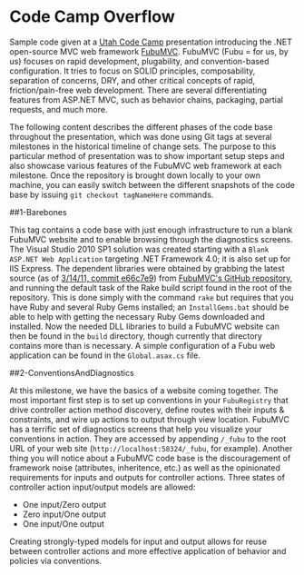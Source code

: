Code Camp Overflow
===============

Sample code given at a [Utah Code Camp](http://utcodecamp.com/) presentation
introducing the .NET open-source MVC web framework
[FubuMVC](http://fubumvc.com/). FubuMVC (Fubu = for us, by us) focuses on rapid
development, plugability, and convention-based configuration. It tries to focus
on SOLID principles, composability, separation of concerns, DRY, and other
critical concepts of rapid, friction/pain-free web development. There are
several differentiating features from ASP.NET MVC, such as behavior chains,
packaging, partial requests, and much more.

The following content describes the different phases of the code base throughout
the presentation, which was done using Git tags at several milestones in the
historical timeline of change sets.  The purpose to this particular method of
presentation was to show important setup steps and also showcase various
features of the FubuMVC web framework at each milestone.  Once the repository is
brought down locally to your own machine, you can easily switch between the
different snapshots of the code base by issuing `git checkout tagNameHere`
commands.

##1-Barebones

This tag contains a code base with just enough infrastructure to run a blank
FubuMVC website and to enable browsing through the diagnostics screens. The
Visual Studio 2010 SP1 solution was created starting with a `Blank ASP.NET Web
Application` targeting .NET Framework 4.0; it is also set up for IIS Express.
The dependent libraries were obtained by grabbing the latest source (as of
[3/14/11, commit e66c7e9](https://github.com/DarthFubuMVC/fubumvc/commit/e66c7e9b713c54f6f390c86140a24c1ec0f53f99))
from [FubuMVC's GitHub repository](https://github.com/DarthFubuMVC/fubumvc), and
running the default task of the Rake build script found in the root of the
repository.  This is done simply with the command `rake` but requires that you
have Ruby and several Ruby Gems installed; an `InstallGems.bat` should be able
to help with getting the necessary Ruby Gems downloaded and installed.  Now the
needed DLL libraries to build a FubuMVC website can then be found in the `build`
directory, though currently that directory contains more than is necessary.  A
simple configuration of a Fubu web application can be found in the
`Global.asax.cs` file.

##2-ConventionsAndDiagnostics

At this milestone, we have the basics of a website coming together.  The most
important first step is to set up conventions in your `FubuRegistry` that drive
controller action method discovery, define routes with their inputs &
constraints, and wire up actions to output through view location.  FubuMVC has a
terrific set of diagnostics screens that help you visualize your conventions in
action.  They are accessed by appending `/_fubu` to the root URL of your web
site (`http://localhost:58324/_fubu`, for example). Another thing you will
notice about a FubuMVC code base is the discouragement of framework noise
(attributes, inheritence, etc.) as well as the opinionated requirements for
inputs and outputs for controller actions.  Three states of controller action
input/output models are allowed:

* One input/Zero output
* Zero input/One output
* One input/One output

Creating strongly-typed models for input and output allows for reuse between
controller actions and more effective application of behavior and policies via
conventions.
